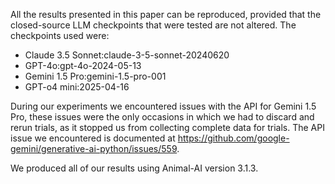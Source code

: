 All the results presented in this paper can be reproduced, provided that the closed-source LLM checkpoints that were tested are not altered. The checkpoints used were:
- Claude 3.5 Sonnet:claude-3-5-sonnet-20240620
- GPT-4o:gpt-4o-2024-05-13
- Gemini 1.5 Pro:gemini-1.5-pro-001
- GPT-o4 mini:2025-04-16

During our experiments we encountered issues with the API for Gemini 1.5 Pro, these issues were the only occasions in which we had to discard and rerun trials, as it stopped us from collecting complete data for trials. The API issue we encountered is documented at https://github.com/google-gemini/generative-ai-python/issues/559.

We produced all of our results using Animal-AI version 3.1.3.

